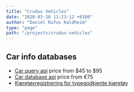 ```yaml
---
title: "Crudus Vehicles"
date: "2020-03-10 11:23:12 +0100"
author: "Daniel Rufus Kaldheim"
type: "page"
path: "/projects/crudus-vehicles"
---
```



## Car info databases

- [Car query api](https://www.carqueryapi.com/) price from $45 to $95
- [Car database api](https://www.car-database-api.com/) price from €75
- [Kjøretøyregistrering for typegodkjente kjøretøy](https://hotell.difi.no/?dataset=vegvesen/utek)
